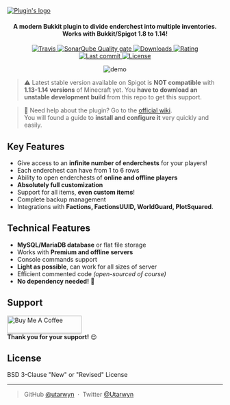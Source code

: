 [![Plugin's logo](https://www.spigotmc.org/attachments/logo-png.25339/)](https://www.spigotmc.org/resources/4750/)

<h4 align="center">
A modern Bukkit plugin to divide enderchest into multiple inventories.
<br>
Works with Bukkit/Spigot 1.8 to 1.14!
</h4>

<p align="center">
    <a href="https://travis-ci.org/utarwyn/EnderContainers">
        <img src="https://img.shields.io/travis/utarwyn/EnderContainers.svg" alt="Travis">
    </a>
    <a href="https://sonarcloud.io/dashboard?id=fr.utarwyn%3AEnderContainers">
        <img src="https://sonarcloud.io/api/project_badges/measure?project=fr.utarwyn%3AEnderContainers&metric=alert_status" alt="SonarQube Quality gate">
    </a>
    <a href="https://www.spigotmc.org/resources/4750/">
        <img src="https://img.shields.io/badge/dynamic/json.svg?label=Downloads&colorB=orange&query=$.downloads&uri=https%3A%2F%2Fapi.spiget.org%2Fv2%2Fresources%2F4750" alt="Downloads">
    </a>
     <a href="https://www.spigotmc.org/resources/4750/">
        <img src="https://img.shields.io/badge/dynamic/json.svg?label=Global%20rating&colorB=blue&query=$.rating.average&uri=https%3A%2F%2Fapi.spiget.org%2Fv2%2Fresources%2F4750" alt="Rating">
    </a>
    <br>
    <a href="https://github.com/utarwyn/EnderContainers/commits/master">
        <img src="https://img.shields.io/github/last-commit/utarwyn/endercontainers/master.svg" alt="Last commit">
    </a>
    <a href="https://github.com/utarwyn/EnderContainers/blob/master/LICENSE">
        <img src="https://img.shields.io/github/license/utarwyn/endercontainers.svg" alt="License">
    </a>
</p>

<p align="center">
    <img src="https://i.imgur.com/VCz4kFS.gif" alt="demo">
</p>

> :warning: Latest stable version available on Spigot is **NOT compatible** with **1.13-1.14 versions** of Minecraft yet. You **have to download an unstable development build** from this repo to get this support.

> :wave: Need help about the plugin? Go to the [official wiki](https://github.com/utarwyn/EnderContainers/wiki). \
> You will found a guide to **install and configure it** very quickly and easily.


## Key Features

 - Give access to an **infinite number of enderchests** for your players!
 - Each enderchest can have from 1 to 6 rows
 - Ability to open enderchests of **online and offline players**
 - **Absolutely full customization**
 - Support for all items, **even custom items**!
 - Complete backup management
 - Integrations with **Factions, FactionsUUID, WorldGuard, PlotSquared**.


## Technical Features

 - **MySQL/MariaDB database** or flat file storage
 - Works with **Premium and offline servers**
 - Console commands support
 - **Light as possible**, can work for all sizes of server
 - Efficient commented code *(open-sourced of course)*
 - **No dependency needed!** :tada:


## Support
 
 <a href="https://www.buymeacoff.ee/utarwyn" target="_blank"><img src="https://www.buymeacoffee.com/assets/img/custom_images/purple_img.png" alt="Buy Me A Coffee" style="height: 41px !important;width: 174px !important;box-shadow: 0px 3px 2px 0px rgba(190, 190, 190, 0.5) !important;-webkit-box-shadow: 0px 3px 2px 0px rgba(190, 190, 190, 0.5) !important;" ></a> \
**Thank you for your support!** :heart_eyes:


## License

BSD 3-Clause "New" or "Revised" License

---

> GitHub [@utarwyn](https://github.com/utarwyn) &nbsp;&middot;&nbsp;
> Twitter [@Utarwyn](https://twitter.com/Utarwyn)
